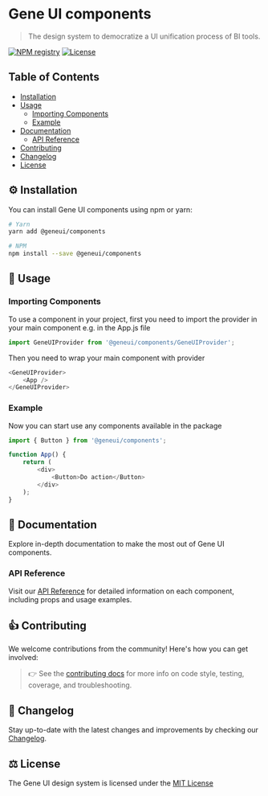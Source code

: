 # Gene UI components

> The design system to democratize a UI unification process of BI tools.

[![NPM registry](https://img.shields.io/npm/v/@geneui/components?style=for-the-badge&color=red)](https://www.npmjs.com/package/@geneui/components)
[![License](https://img.shields.io/badge/license-mit-green.svg?style=for-the-badge)](https://github.com/softconstruct/gene-ui-components/blob/main/LICENSE)

## Table of Contents

-   [Installation](#-installation)
-   [Usage](#-usage)
    -   [Importing Components](#importing-components)
    -   [Example](#example)
-   [Documentation](#-documentation)
    -   [API Reference](#api-reference)
-   [Contributing](#-contributing)
-   [Changelog](#-changelog)
-   [License](#%EF%B8%8F-license)

## ⚙️ Installation

You can install Gene UI components using npm or yarn:

```bash
# Yarn
yarn add @geneui/components

# NPM
npm install --save @geneui/components
```

## 👀 Usage

### Importing Components

To use a component in your project, first you need to import the provider in your main component e.g. in the App.js file

```js
import GeneUIProvider from '@geneui/components/GeneUIProvider';
```

Then you need to wrap your main component with provider

```js
<GeneUIProvider>
    <App />
</GeneUIProvider>
```

### Example

Now you can start use any components available in the package

```js
import { Button } from '@geneui/components';

function App() {
    return (
        <div>
            <Button>Do action</Button>
        </div>
    );
}
```

## 📝 Documentation

Explore in-depth documentation to make the most out of Gene UI components.

### API Reference

Visit our [API Reference](https://geneui.softconstruct.com/) for detailed information on each component, including props
and usage examples.

## 👍 Contributing

We welcome contributions from the community! Here's how you can get involved:

> 👉 See the [contributing docs](https://github.com/softconstruct/gene-ui-components/blob/main/CONTRIBUTING.md) for more
> info on code style, testing, coverage, and troubleshooting.

## 📜 Changelog

Stay up-to-date with the latest changes and improvements by checking our
[Changelog](https://github.com/softconstruct/gene-ui-components/blob/main/CHANGELOG.md).

## ⚖️ License

The Gene UI design system is licensed under the
[MIT License](https://github.com/softconstruct/gene-ui-components/blob/main/LICENSE)
